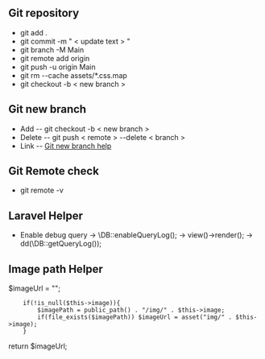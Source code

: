 
## Git repository

- git add .
- git commit -m " < update text > "
- git branch -M Main
- git remote add origin
- git push -u origin Main
- git rm --cache assets/*.css.map
- git checkout -b < new branch >

## Git new branch
- Add -- git checkout -b < new branch >
- Delete -- git push < remote > --delete < branch >
- Link -- <a href="https://www.atlassian.com/git/tutorials/using-branches/git-checkout#:~:text=New%20Branches&text=The%20git%20branch%20command%20can,to%20switch%20to%20that%20branch."> Git new branch help </a>


## Git Remote check
- git remote -v



## Laravel Helper

- Enable debug query 
-> \DB::enableQueryLog();
->    view()->render();
-> dd(\DB::getQueryLog());


## Image path Helper

  $imageUrl = "";
        
        if(!is_null($this->image)){
            $imagePath = public_path() . "/img/" . $this->image;
            if(file_exists($imagePath)) $imageUrl = asset("img/" . $this->image);
        }
 return $imageUrl;
